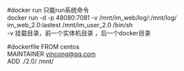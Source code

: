 #docker
run 只能run系统命令   
docker run -d -p 48080:7081 -v /mnt/im_web/log/:/mnt/log/ im_web_2.0:lastest /mnt/im_user_2.0 /bin/sh   
-v 挂载目录，前一个实体机目录 ，后一个docker目录

#dockerfile
FROM centos   
MAINTAINER yincong@qq.com   
ADD ./2.0/ /mnt/    

